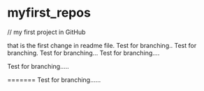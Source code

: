 # myfirst_repos
//
my first project in GitHub

that is the first change in readme file. 
Test for branching..
Test for branching.
Test for branching...
Test for branching....

Test for branching.....

=======
Test for branching......
